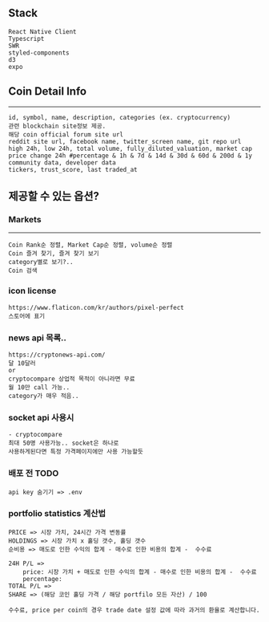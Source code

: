 ## Stack
    React Native Client
    Typescript
    SWR
    styled-components
    d3
    expo

## Coin Detail Info
------------------------------
    id, symbol, name, description, categories (ex. cryptocurrency) 
    관련 blockchain site정보 제공.
    해당 coin official forum site url
    reddit site url, facebook name, twitter_screen name, git repo url
    high 24h, low 24h, total volume, fully_diluted_valuation, market cap
    price change 24h #percentage & 1h & 7d & 14d & 30d & 60d & 200d & 1y
    community data, developer data
    tickers, trust_score, last traded_at

## 제공할 수 있는 옵션? 

### Markets
--------------------------------
    Coin Rank순 정렬, Market Cap순 정렬, volume순 정렬
    Coin 즐겨 찾기, 즐겨 찾기 보기
    category별로 보기?..
    Coin 검색
    
### icon license 

    https://www.flaticon.com/kr/authors/pixel-perfect   
    스토어에 표기

### news api 목록..
    https://cryptonews-api.com/
    달 10달러 
    or
    cryptocompare 상업적 목적이 아니라면 무료 
    월 10만 call 가능.. 
    category가 매우 적음.. 

### socket api 사용시 
    - cryptocompare
    최대 50명 사용가능.. socket은 하나로 
    사용하게된다면 특정 가격페이지에만 사용 가능할듯

### 배포 전 TODO

    api key 숨기기 => .env 



### portfolio statistics 계산법
    PRICE => 시장 가치, 24시간 가격 변동률
    HOLDINGS => 시장 가치 x 홀딩 갯수, 홀딩 갯수
    순비용 => 매도로 인한 수익의 합계 - 매수로 인한 비용의 합계 -  수수료
    
    24H P/L => 
        price: 시장 가치 + 매도로 인한 수익의 합계 - 매수로 인한 비용의 합계 -  수수료
        percentage: 
    TOTAL P/L =>
    SHARE => (해당 코인 홀딩 가격 / 해당 portfilo 모든 자산) / 100 

    수수료, price per coin의 경우 trade date 설정 값에 따라 과거의 환율로 계산합니다.